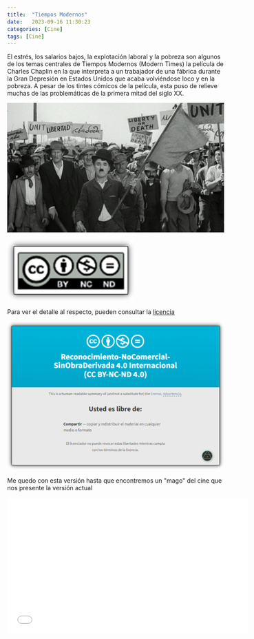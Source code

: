 ```yaml
---
title:  "Tiempos Modernos"
date:   2023-09-16 11:30:23
categories: [Cine]
tags: [Cine]
---
```


El estrés, los salarios bajos, la explotación laboral y la pobreza son algunos de los temas centrales de Tiempos Modernos (Modern Times) la película de Charles Chaplin en la que interpreta a un trabajador de una fábrica durante la Gran Depresión en Estados Unidos que acaba volviéndose loco y en la pobreza. A pesar de los tintes cómicos de la película, esta puso de relieve muchas de las problemáticas de la primera mitad del siglo XX.

![Tiempo modernos](/images/tiempos-modernos.jpg)


<img class="centrar" src="/images/licencia.png" alt="Imagen creative commons">

Para ver el detalle al respecto, pueden consultar la [licencia][licencia]

[licencia]: https://creativecommons.org/licenses/by-nc-nd/4.0/legalcode.es

<img class="centrar" src="/images/licencia2.png" alt="Imagen creative commons">


Me quedo con esta versión hasta que encontremos un "mago" del cine que nos presente
la versión actual

<div class="myvideodiv">
<iframe class="myvideo" width="560" height="315" src="//ok.ru/videoembed/1825185532509" frameborder="0" allow="autoplay" allowfullscreen>
</iframe>
</div>
